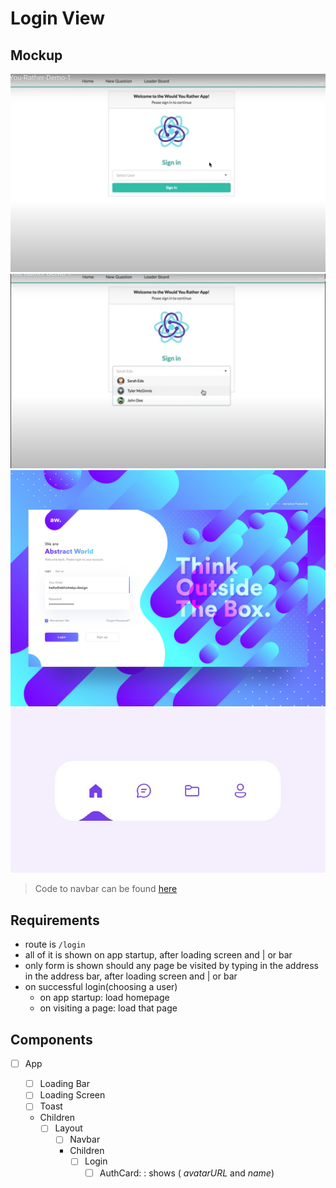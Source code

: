 # Login View

## Mockup

![Recommendation1](./mockup/login-recommendation-1.jpg)
![Recommendation2](./mockup/login-recommendation-2.jpg)
![Layout](./mockup/login-layout.jpg)
![Navbar](./mockup/navbar.jpg)

> Code to navbar can be found [here](https://codepen.io/aaroniker/pen/rNMmZvq)

## Requirements

- route is `/login`
- all of it is shown on app startup, after loading screen and | or bar
- only form is shown should any page be visited by typing in the address in the address bar, after loading screen and | or bar
- on successful login(choosing a user)
  - on app startup: load homepage
  - on visiting a page: load that page

## Components

- [ ] App

  - [ ] Loading Bar
  - [ ] Loading Screen
  - [ ] Toast
  - Children
    - [ ] Layout
      - [ ] Navbar
      - Children
        - [ ] Login
          - [ ] AuthCard: : shows ( _avatarURL_ and _name_)
